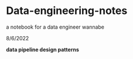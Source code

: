 # Data-engineering-notes
a notebook for a data engineer wannabe




8/6/2022

**data pipeline design patterns**
